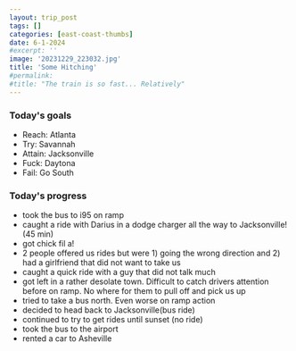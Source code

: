 ```yaml
---
layout: trip_post
tags: []
categories: [east-coast-thumbs]
date: 6-1-2024
#excerpt: ''
image: '20231229_223032.jpg'
title: 'Some Hitching'
#permalink:
#title: "The train is so fast... Relatively"
---
```


### Today's goals

- Reach: Atlanta
- Try: Savannah 
- Attain: Jacksonville
- Fuck: Daytona
- Fail: Go South

### Today's progress

- took the bus to i95 on ramp 
- caught a ride with Darius in a dodge charger all the way to Jacksonville!(45 min)
- got chick fil a!
- 2 people offered us rides but were 1) going the wrong direction and 2) had a girlfriend that did not want to take us 
- caught a quick ride with a guy that did not talk much
- got left in a rather desolate town. Difficult to catch drivers attention before on ramp. No where for them to pull off and pick us up
- tried to take a bus north. Even worse on ramp action 
- decided to head back to Jacksonville(bus ride)
- continued to try to get rides until sunset (no ride)
- took the bus to the airport
- rented a car to Asheville 